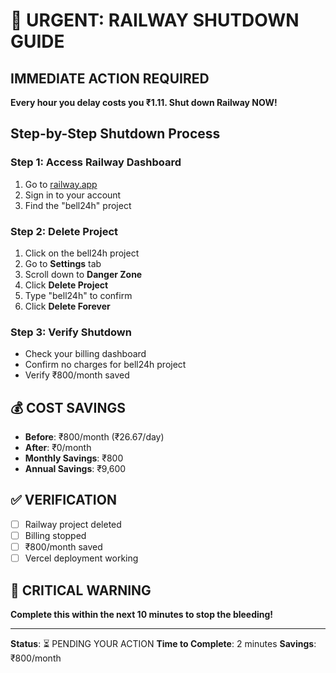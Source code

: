 # 🚨 **URGENT: RAILWAY SHUTDOWN GUIDE**

## **IMMEDIATE ACTION REQUIRED**
**Every hour you delay costs you ₹1.11. Shut down Railway NOW!**

## **Step-by-Step Shutdown Process**

### **Step 1: Access Railway Dashboard**
1. Go to [railway.app](https://railway.app)
2. Sign in to your account
3. Find the "bell24h" project

### **Step 2: Delete Project**
1. Click on the bell24h project
2. Go to **Settings** tab
3. Scroll down to **Danger Zone**
4. Click **Delete Project**
5. Type "bell24h" to confirm
6. Click **Delete Forever**

### **Step 3: Verify Shutdown**
- Check your billing dashboard
- Confirm no charges for bell24h project
- Verify ₹800/month saved

## **💰 COST SAVINGS**
- **Before**: ₹800/month (₹26.67/day)
- **After**: ₹0/month
- **Monthly Savings**: ₹800
- **Annual Savings**: ₹9,600

## **✅ VERIFICATION**
- [ ] Railway project deleted
- [ ] Billing stopped
- [ ] ₹800/month saved
- [ ] Vercel deployment working

## **🚨 CRITICAL WARNING**
**Complete this within the next 10 minutes to stop the bleeding!**

---

**Status**: ⏳ PENDING YOUR ACTION
**Time to Complete**: 2 minutes
**Savings**: ₹800/month
